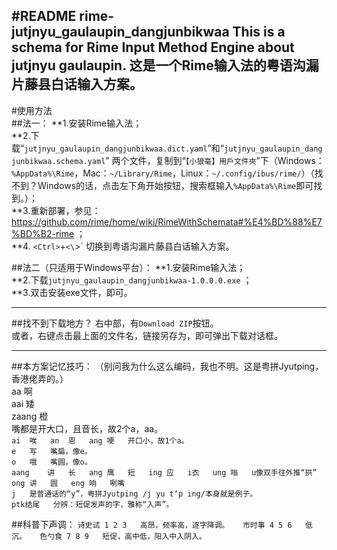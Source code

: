 #README
rime-jutjnyu_gaulaupin_dangjunbikwaa
This is a schema for Rime Input Method Engine about jutjnyu gaulaupin. 这是一个Rime输入法的粤语沟漏片藤县白话输入方案。
----------------------------------------
#使用方法  
##法一：
**1.安装Rime输入法；  
**2.下载“`jutjnyu_gaulaupin_dangjunbikwaa.dict.yaml`”和“`jutjnyu_gaulaupin_dangjunbikwaa.schema.yaml`” 两个文件，复制到“`【小狼毫】用戶文件夾`”下（Windows：`%AppData%\Rime`，Mac：`~/Library/Rime`，Linux：`~/.config/ibus/rime/`）（找不到？Windows的话，点击左下角开始按钮，搜索框输入`%AppData%\Rime`即可找到。）；  
**3.重新部署，参见：https://github.com/rime/home/wiki/RimeWithSchemata#%E4%BD%88%E7%BD%B2-rime ；  
**4. `<Ctrl>`+`<\`>` 切换到粤语沟漏片藤县白话输入方案。

##法二（只适用于Windows平台）：
**1.安装Rime输入法；  
**2.下载`jutjnyu_gaulaupin_dangjunbikwaa-1.0.0.0.exe` ；  
**3.双击安装exe文件，即可。

----------------------------------------
##找不到下载地方？
右中部，有`Download ZIP`按钮。  
或者，右键点击最上面的文件名，链接另存为，即可弹出下载对话框。

----------------------------------------
##本方案记忆技巧：
（别问我为什么这么编码，我也不明。这是粤拼Jyutping，香港佬弄的。）  
aa	啊  
aai	矮  
zaang	橙  
嘴都是开大口，且音长，故2个a，aa。  
`
ai	唉  
an	恩  
ang	哽  
开口小，故1个a。
`  
`
e	写  
嘴扁，像e。
`  
`
o	哦  
嘴圆，像o。
`  
`
aang	讲	长  
ang	鹰	短  
ing	应	i衣  
ung	嗡	u像双手往外推“拱”  
ong	讲	圆  
eng	响	咧嘴
`  
`
j	是普通话的“y”，粤拼Jyutping /j yu t‘p ing/本身就是例子。
`  
`
ptk结尾  
分辨：短促发声的字，雅称“入声”。
`  

##科普下声调：
`
诗史试	1 2 3	高昂，频率高，逐字降调。  
市时事	4 5 6	低沉。  
色勺食	7 8 9	短促，高中低，阳入中入阴入。
`  